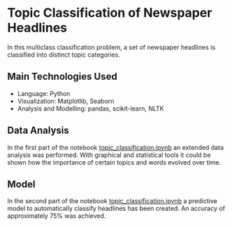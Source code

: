 # Topic Classification of Newspaper Headlines
In this multiclass classification problem, a set of newspaper headlines is classified into distinct topic categories. 

## Main Technologies Used
- Language: Python 
- Visualization: Matplotlib, Seaborn
- Analysis and Modelling: pandas, scikit-learn, NLTK

## Data Analysis
In the first part of the notebook [topic_classification.ipynb](https://github.com/raffaelk/nlp-basics/blob/main/topic_classification.ipynb) an extended data analysis was performed. With graphical and statistical tools it could be shown how the importance of certain topics and words evolved over time.

## Model
In the second part of the notebook [topic_classification.ipynb](https://github.com/raffaelk/nlp-basics/blob/main/topic_classification.ipynb) a predictive model to automatically classify headlines has been created. An accuracy of approximately 75% was achieved.
